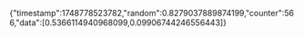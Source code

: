 {"timestamp":1748778523782,"random":0.8279037889874199,"counter":566,"data":[0.5366114940968099,0.09906744246556443]}
